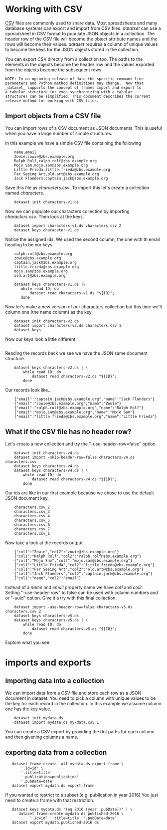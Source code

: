 Working with CSV
================

[CSV](https://en.wikipedia.org/wiki/Comma-separated_values) files are 
commonly used to share data. Most spreadsheets and many database systems 
can export and import from CSV files.  _datatset_ can use a spreadsheet 
in CSV format to populate JSON objects in a collection. The header row 
of the CSV file will become the object attribute names and the rows will 
become their values. _dataset_ requires a column of unique values to 
become the keys for the JSON objects stored in the collection. 

You can export CSV directly from a collection too. The paths to the 
elements in the objects become the header row and the values exported 
from the objects become the subsequent rows.

    NOTE: In an upcoming release of data the specific command line 
    parameters and Python method definitions may change.  Now that 
    _dataset_ supports the concept of frames import and export to 
    a tabular structure (or even synchronizing with a tabular 
    structure) can be simplified. This document describes the current
    release method for working with CSV files.


Import objects from a CSV file
------------------------------

You can import rows of a CSV document as JSON documents. This is 
useful when you have a large number of simple structures.

In this example we have a simple CSV file containing the following

```csv
    name,email
    Zowie,zowie@zbs.example.org
    Ralph Rolf,ralph.rolf@zbs.example.org
    Mojo Sam,mojo.sam@zbs.example.org
    Little Frieda,little.frieda@zbs.example.org
    Far Seeing Art,old.art@zbs.example.org
    Jack Flanders,captain.jack@zbs.example.org
```

Save this file as _characters.csv_. To import this let's create a 
collection named _characters_.

```shell
    dataset init characters-v1.ds
```

Now we can populate our characters collection by importing 
_characters.csv_.  Then look at the keys.

```shell
    dataset import characters-v1.ds characters.csv 2
    dataset keys characeter-v1.ds 
```

Notice the assigned ids. We used the second column, the one with th 
email heading to be our keys.

```
    ralph.rolf@zbs.example.org
    zowie@zbs.example.org
    captain.jack@zbs.example.org
    little.frieda@zbs.example.org
    mojo.sam@zbs.example.org
    old.art@zbs.example.org
```

```shell
    dataset keys characters-v1.ds |\
       while read ID; do 
           dataset read characters-v1.ds "${ID}"; 
       done
```


Now let's make a new version of our characters collection but this time 
we'll column one (the name column) as the key.

```shell
    dataset init characters-v2.ds
    dataset import characters-v2.ds characters.csv 1
    dataset keys
```

Now our keys look a little different.

```
```

Reading the records back we see we have the JSON same document structure.

```shell
    dataset keys characters-v2.ds | \
        while read ID; do 
            dataset read characters-v2.ds "${ID}"; 
        done
```

Our records look like...

```
    {"email":"captain.jack@zbs.example.org","name":"Jack Flanders"}
    {"email":"zowie@zbs.example.org","name":"Zowie"}
    {"email":"ralph.rolf@zbs.example.org","name":"Ralph Rolf"}
    {"email":"mojo.sam@zbs.example.org","name":"Mojo Sam"}
    {"email":"little.frieda@zbs.example.org","name":"Little Frieda"}
```


What if the CSV file has no header row?
---------------------------------------

Let's create a new collection and try the "-use-header-row=false" option.

```shell
    dataset init characters-v4.ds
    dataset import -skip-header-row=false characters-v4.ds characters.csv
    dataset keys characters-v4.ds
    dataset keys characters-v4.ds | \
        while read ID; do 
            dataset read characters-v4.ds "${ID}"; 
        done
```

Our ids are like in our first example because we chose to use the default 
JSON document key.


```
    characters.csv_2
    characters.csv_3
    characters.csv_4
    characters.csv_5
    characters.csv_6
    characters.csv_7
    characters.csv_1
```

Now take a look at the records output

```
    {"col1":"Zowie","col2":"zowie@zbs.example.org"}
    {"col1":"Ralph Rolf","col2":"ralph.rolf@zbs.example.org"}
    {"col1":"Mojo Sam","col2":"mojo.sam@zbs.example.org"}
    {"col1":"Little Frieda","col2":"little.frieda@zbs.example.org"}
    {"col1":"Far Seeing Art","col2":"old.art@zbs.example.org"}
    {"col1":"Jack Flanders","col2":"captain.jack@zbs.example.org"}
    {"col1":"name","col2":"email"}
```

Instead of a _name_ and _email_ property name we have _col1_ and _col2_.  
Setting "-use-header-row" to false can be used with column numbers and or 
"-uuid" option. Give it a try with this final collection.

```shell
    dataset import -use-header-row=false characters-v5.ds characters.csv 2
    dataset keys characters-v5.ds
    dataset keys characters-v5.ds | \
        while read ID; do 
            dataset read characters-v5.ds "${ID}"; 
        done
```

Explore what you see.


imports and exports
===================

importing data into a collection
--------------------------------

We can import data from a CSV file and store each row as a JSON document 
in dataset. You need to pick a column with unique values to be the key 
for each record in the collection.  In this example we assume column one 
has the key value.

```shell
    dataset init mydata.ds
    dataset import mydata.ds my-data.csv 1
```

You can create a CSV export by providing the dot paths for each column and
then givening columns a name.


exporting data from a collection
--------------------------------

```shell
   dataset frame-create -all mydata.ds export-frame \
       '.id=id' \
       '.title=title' 
       '.publication=publication' 
       '.pubDate=date'
   dataset export mydata.ds export-frame 
```

If you wanted to restrict to a subset (e.g. publication in year 2016)
You just need to create a frame with that restriction.

```shell
   dataset keys mydata.ds '(eq 2016 (year .pubDate))' | \
      dataset frame-create mydata.ds published-2016 \
           '.id=id' '.title=title' '.pubDate=date' 
   dataset export mydata.published-2016 ds 
```


